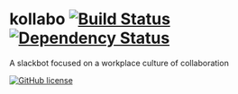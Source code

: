 # kollabo [![Build Status](https://travis-ci.org/project-digital/kollabo.svg?branch=master)](https://travis-ci.org/project-digital/kollabo) [![Dependency Status](https://david-dm.org/project-digital/kollabo.svg)](https://david-dm.org/project-digital/kollabo)
A slackbot focused on a workplace culture of collaboration

[![GitHub license](https://img.shields.io/badge/license-GPLv3-blue.svg)](https://github.com/project-digital/slackbot-onboard/blob/master/LICENSE)
